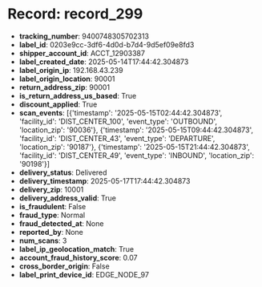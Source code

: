 # Record: record_299

- **tracking_number**: 9400748305702313
- **label_id**: 0203e9cc-3df6-4d0d-b7d4-9d5ef09e8fd3
- **shipper_account_id**: ACCT_12903387
- **label_created_date**: 2025-05-14T17:44:42.304873
- **label_origin_ip**: 192.168.43.239
- **label_origin_location**: 90001
- **return_address_zip**: 90001
- **is_return_address_us_based**: True
- **discount_applied**: True
- **scan_events**: [{'timestamp': '2025-05-15T02:44:42.304873', 'facility_id': 'DIST_CENTER_100', 'event_type': 'OUTBOUND', 'location_zip': '90036'}, {'timestamp': '2025-05-15T09:44:42.304873', 'facility_id': 'DIST_CENTER_43', 'event_type': 'DEPARTURE', 'location_zip': '90187'}, {'timestamp': '2025-05-15T21:44:42.304873', 'facility_id': 'DIST_CENTER_49', 'event_type': 'INBOUND', 'location_zip': '90198'}]
- **delivery_status**: Delivered
- **delivery_timestamp**: 2025-05-17T17:44:42.304873
- **delivery_zip**: 10001
- **delivery_address_valid**: True
- **is_fraudulent**: False
- **fraud_type**: Normal
- **fraud_detected_at**: None
- **reported_by**: None
- **num_scans**: 3
- **label_ip_geolocation_match**: True
- **account_fraud_history_score**: 0.07
- **cross_border_origin**: False
- **label_print_device_id**: EDGE_NODE_97